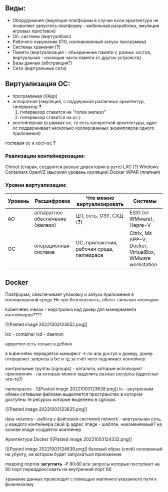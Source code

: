 ## Виды:
- Оборудования (эмуляция платформы в случае если архитектура не позволяет запустить платформу - мобильная разработка, эмуляция игровых приставок)
- Оп. системы (виртуалбокс)
- Рабочего окружения (ПО, изолированный запуск программы)
- Системы хранения (**?**)
- Памяти (виртуализация - объединение памяти с разных хостов, виртуальная - изоляция части памяти от других устройств)
- Базы данных (абстракция?)
- Сети (виртуальные сети)

## Виртуализация ОС:
- программная (VApp)
- аппаратная (эмуляция, с поддержкой различных архитектур, гипервизор **?**
  1. гипервизор ставится на "голое железо"
  2. гипервизор ставится на ос
  )
- контейнерная (в рамках ос, то есть конкретной архитектуры, ядро ос поддерживает несколько изолированных экземпляров одного приложения)

гостевая ос и хост-ос **?**

### Реализации контейнеризации:
Chroot (старая, создаются разные директории в руте)
LXC (?)
Windows Containers
OpenVZ (высокий уровень изоляции)
Docker 
WPAR (платная)

### Уровни виртуализации:
Уровень | Расшифровка | Что можно виртуализировать | Системы
-- | -- | -- | --
AO | аппаратное обеспечение (железо) | ЦП, сеть, ОЗУ, CХД (**?**) | ESXI (от WMware), Hepre-V
ОС | операционная система | ОС, приложения, рабочая среда, namespace | Citrix, Ms APP-V, Docker, VirtualBox, WMware workstation

## Docker

Платформа, обеспечивает упаковку и запуск приложения в изолированной среде
Не про безопасность, обесп. сильную изоляцию

kubernetes mesos - надстройка над докер для мэнеджмента контейнеров????

![[Pasted image 20221003123052.png]]

lxc - container
lxd - daemon

apparmor есть только в дебиан

в kubernetes передаётся манифест -> по апи доступ к докеру, докер отправляет запросы в lxc и тд за счёт чего поднимает контейнер

контрольные группы (cgroups) - каталоги, которые используют приложения - на которые можно выделить разные ресурсы (адресные что-то?)

namespaces - ![[Pasted image 20221003123628.png]]
lo - внутренним обмен сетевыми файлами
выделяется пространство в котором доступны те ресурсы которые выделены в cgroups

![[Pasted image 20221003123835.png]]

data volumes - работа с файловой системой
network - виртуальная сеть, у каждого контейнера свой ip адрес
image - шаблон, неизменяемый?
на основе image создаётся контейнер

Архитектура Docker
![[Pasted image 20221003124332.png]]

![[Pasted image 20221003124639.png]]
базовый образ (слой) основанный на убунту, на котором будет запускаться приложение

mapping портов **загуглить**
-P 80:80
все запросы которые поступают на 80 порт переадрессовать на внутренний порт 80

хранение данных происходит с помощью маппинга указанного пути к физическому